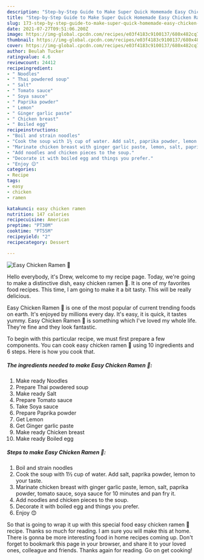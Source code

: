 ```yaml
---
description: "Step-by-Step Guide to Make Super Quick Homemade Easy Chicken Ramen 🍜"
title: "Step-by-Step Guide to Make Super Quick Homemade Easy Chicken Ramen 🍜"
slug: 173-step-by-step-guide-to-make-super-quick-homemade-easy-chicken-ramen
date: 2021-07-27T09:51:06.200Z
image: https://img-global.cpcdn.com/recipes/e03f4183c9100137/680x482cq70/easy-chicken-ramen-recipe-main-photo.jpg
thumbnail: https://img-global.cpcdn.com/recipes/e03f4183c9100137/680x482cq70/easy-chicken-ramen-recipe-main-photo.jpg
cover: https://img-global.cpcdn.com/recipes/e03f4183c9100137/680x482cq70/easy-chicken-ramen-recipe-main-photo.jpg
author: Beulah Tucker
ratingvalue: 4.6
reviewcount: 24412
recipeingredient:
- " Noodles"
- " Thai powdered soup"
- " Salt"
- " Tomato sauce"
- " Soya sauce"
- " Paprika powder"
- " Lemon"
- " Ginger garlic paste"
- " Chicken breast"
- " Boiled egg"
recipeinstructions:
- "Boil and strain noodles"
- "Cook the soup with 1½ cup of water. Add salt, paprika powder, lemon to your taste."
- "Marinate chicken breast with ginger garlic paste, lemon, salt, paprika powder, tomato sauce, soya sauce for 10 minutes and pan fry it."
- "Add noodles and chicken pieces to the soup."
- "Decorate it with boiled egg and things you prefer."
- "Enjoy 😊"
categories:
- Recipe
tags:
- easy
- chicken
- ramen

katakunci: easy chicken ramen 
nutrition: 147 calories
recipecuisine: American
preptime: "PT30M"
cooktime: "PT55M"
recipeyield: "2"
recipecategory: Dessert

---
```



![Easy Chicken Ramen 🍜](https://img-global.cpcdn.com/recipes/e03f4183c9100137/680x482cq70/easy-chicken-ramen-recipe-main-photo.jpg)

Hello everybody, it's Drew, welcome to my recipe page. Today, we're going to make a distinctive dish, easy chicken ramen 🍜. It is one of my favorites food recipes. This time, I am going to make it a bit tasty. This will be really delicious.

Easy Chicken Ramen 🍜 is one of the most popular of current trending foods on earth. It's enjoyed by millions every day. It's easy, it is quick, it tastes yummy. Easy Chicken Ramen 🍜 is something which I've loved my whole life. They're fine and they look fantastic.




To begin with this particular recipe, we must first prepare a few components. You can cook easy chicken ramen 🍜 using 10 ingredients and 6 steps. Here is how you cook that.

<!--inarticleads1-->

##### The ingredients needed to make Easy Chicken Ramen 🍜:

1. Make ready  Noodles
1. Prepare  Thai powdered soup
1. Make ready  Salt
1. Prepare  Tomato sauce
1. Take  Soya sauce
1. Prepare  Paprika powder
1. Get  Lemon
1. Get  Ginger garlic paste
1. Make ready  Chicken breast
1. Make ready  Boiled egg




<!--inarticleads2-->

##### Steps to make Easy Chicken Ramen 🍜:

1. Boil and strain noodles
1. Cook the soup with 1½ cup of water. Add salt, paprika powder, lemon to your taste.
1. Marinate chicken breast with ginger garlic paste, lemon, salt, paprika powder, tomato sauce, soya sauce for 10 minutes and pan fry it.
1. Add noodles and chicken pieces to the soup.
1. Decorate it with boiled egg and things you prefer.
1. Enjoy 😊




So that is going to wrap it up with this special food easy chicken ramen 🍜 recipe. Thanks so much for reading. I am sure you will make this at home. There is gonna be more interesting food in home recipes coming up. Don't forget to bookmark this page in your browser, and share it to your loved ones, colleague and friends. Thanks again for reading. Go on get cooking!
